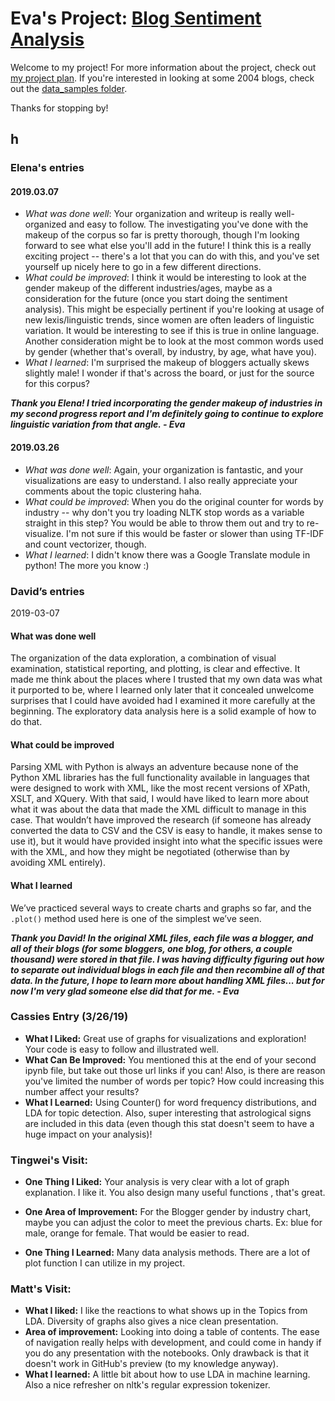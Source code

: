 # Eva's Project: [Blog Sentiment Analysis](https://github.com/Data-Science-for-Linguists-2019/Blog-Sentiment-Analysis)
Welcome to my project! For more information about the project, check out [my project plan](https://github.com/Data-Science-for-Linguists-2019/Blog-Sentiment-Analysis/blob/master/project_plan.md). If you're interested in looking at some 2004 blogs, check out the [data_samples folder](https://github.com/Data-Science-for-Linguists-2019/Blog-Sentiment-Analysis/tree/master/data_samples).

Thanks for stopping by!
## h
### Elena's entries
#### 2019.03.07
 - *What was done well*: Your organization and writeup is really well-organized and easy to follow. The investigating you've done with the makeup of the corpus so far is pretty thorough, though I'm looking forward to see what else you'll add in the future! I think this is a really exciting project -- there's a lot that you can do with this, and you've set yourself up nicely here to go in a few different directions.
 - *What could be improved*: I think it would be interesting to look at the gender makeup of the different industries/ages, maybe as a consideration for the future (once you start doing the sentiment analysis). This might be especially pertinent if you're looking at usage of new lexis/linguistic trends, since women are often leaders of linguistic variation. It would be interesting to see if this is true in online language. Another consideration might be to look at the most common words used by gender (whether that's overall, by industry, by age, what have you).
 - *What I learned*: I'm surprised the makeup of bloggers actually skews slightly male! I wonder if that's across the board, or just for the source for this corpus?

 __*Thank you Elena! I tried incorporating the gender makeup of industries in my second progress report and I'm definitely going to continue to explore linguistic variation from that angle. - Eva*__

#### 2019.03.26
- *What was done well*: Again, your organization is fantastic, and your visualizations are easy to understand. I also really appreciate your comments about the topic clustering haha.
- *What could be improved*: When you do the original counter for words by industry -- why don't you try loading NLTK stop words as a variable straight in this step? You would be able to throw them out and try to re-visualize. I'm not sure if this would be faster or slower than using TF-IDF and count vectorizer, though.
- *What I learned*: I didn't know there was a Google Translate module in python! The more you know :)


### David’s entries

2019-03-07

#### What was done well

The organization of the data exploration, a combination of visual examination, statistical reporting, and plotting, is clear and effective. It made me think about the places where I trusted that my own data was what it purported to be, where I learned only later that it concealed unwelcome surprises that I could have avoided had I examined it more carefully at the beginning. The exploratory data analysis here is a solid example of how to do that.

#### What could be improved

Parsing XML with Python is always an adventure because none of the Python XML libraries has the full functionality available in languages that were designed to work with XML, like the most recent versions of XPath, XSLT, and XQuery. With that said, I would have liked to learn more about what it was about the data that made the XML difficult to manage in this case. That wouldn’t have improved the research (if someone has already converted the data to CSV and the CSV is easy to handle, it makes sense to use it), but it would have provided insight into what the specific issues were with the XML, and how they might be negotiated (otherwise than by avoiding XML entirely).

#### What I learned

We’ve practiced several ways to create charts and graphs so far, and the `.plot()` method used here is one of the simplest we’ve seen.

__*Thank you David! In the original XML files, each file was a blogger, and all of their blogs (for some bloggers, one blog, for others, a couple thousand) were stored in that file. I was having difficulty figuring out how to separate out individual blogs in each file and then recombine all of that data. In the future, I hope to learn more about handling XML files... but for now I'm very glad someone else did that for me. - Eva*__


### Cassies Entry (3/26/19)
- **What I Liked:** Great use of graphs for visualizations and
exploration!
Your code is easy to follow and illustrated well.
- **What Can Be Improved:** You mentioned this at the end of your second
ipynb file, but take out those url links if you can! Also, is there are
reason you've limited the number of words per topic? How could
increasing this number affect your results?
- **What I Learned:** Using Counter() for word frequency distributions,
and
LDA for topic detection.
Also, super interesting that astrological signs are included in this
data (even though this stat doesn't seem to have a huge impact on your
analysis)!

### Tingwei's Visit:
* **One Thing I Liked:** Your analysis is very clear with a lot of graph explanation. I like it. You also design many useful functions , that's great.

* **One Area of Improvement:** For the Blogger gender by industry chart, maybe you can adjust the color to meet the previous charts. Ex: blue for male, orange for female. That would be easier to read.

* **One Thing I Learned:** Many data analysis methods. There are a lot of plot function I can utilize in my project.

### Matt's Visit:
- __What I liked:__ I like the reactions to what shows up in the Topics from LDA. Diversity of graphs also gives a nice clean presentation.
- __Area of improvement:__ Looking into doing a table of contents. The ease of navigation really helps with development, and could come in handy if you do any presentation with the notebooks. Only drawback is that it doesn't work in GitHub's preview (to my knowledge anyway). 
- __What I learned:__ A little bit about how to use LDA in machine learning. Also a nice refresher on nltk's regular expression tokenizer.